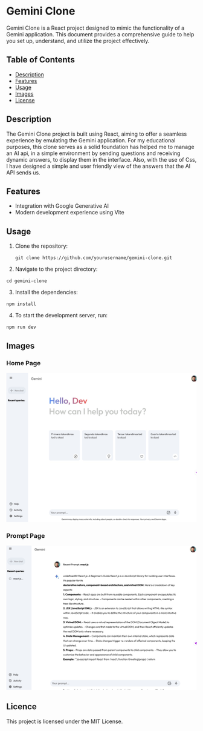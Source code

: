 <!-- @format -->

# Gemini Clone

Gemini Clone is a React project designed to mimic the functionality of a Gemini application. This document provides a comprehensive guide to help you set up, understand, and utilize the project effectively.

## Table of Contents

- [Description](#description)
- [Features](#features)
- [Usage](#usage)
- [Images](#images)
- [License](#license)

## Description

The Gemini Clone project is built using React, aiming to offer a seamless experience by emulating the Gemini application. For my educational purposes, this clone serves as a solid foundation has helped me to manage an AI api, in a simple environment by sending questions and receiving dynamic answers, to display them in the interface. Also, with the use of Css, I have designed a simple and user friendly view of the answers that the AI API sends us.

## Features

- Integration with Google Generative AI
- Modern development experience using Vite

## Usage

1. Clone the repository:

   ```
   git clone https://github.com/yourusername/gemini-clone.git

   ```

2. Navigate to the project directory:

```
cd gemini-clone
```

3. Install the dependencies:

```
npm install
```

4. To start the development server, run:

```
npm run dev
```

## Images

### Home Page

![Home page](public/HomePage.jpeg)

### Prompt Page

![Prompt page](public/PromptPage.jpeg)

## Licence

This project is licensed under the MIT License.
